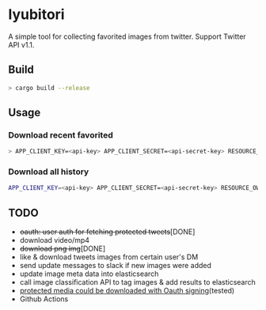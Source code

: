 # lyubitori
A simple tool for collecting favorited images from twitter. Support Twitter API v1.1.

## Build

```bash
> cargo build --release
```

## Usage

### Download recent favorited

```bash
> APP_CLIENT_KEY=<api-key> APP_CLIENT_SECRET=<api-secret-key> RESOURCE_OWNER_KEY=<access-token> RESOURCE_OWNER_SECRET=<access-secret> ./lyubitori download --save-path <image-save-path>
```

### Download all history

```bash
APP_CLIENT_KEY=<api-key> APP_CLIENT_SECRET=<api-secret-key> RESOURCE_OWNER_KEY=<access-token> RESOURCE_OWNER_SECRET=<access-secret> ./lyubitori download --save-path <image-save-path> --scanall
```

## TODO

- ~~oauth: user auth for fetching protected tweets~~[DONE]
- download video/mp4
- ~~download png img~~[DONE]
- like & download tweets images from certain user's DM
- send update messages to slack if new images were added
- update image meta data into elasticsearch
- call image classification API to tag images & add results to elasticsearch
- [protected media could be downloaded with Oauth signing](https://developer.twitter.com/en/docs/twitter-api/v1/data-dictionary/object-model/entities#media)(tested)
- Github Actions
